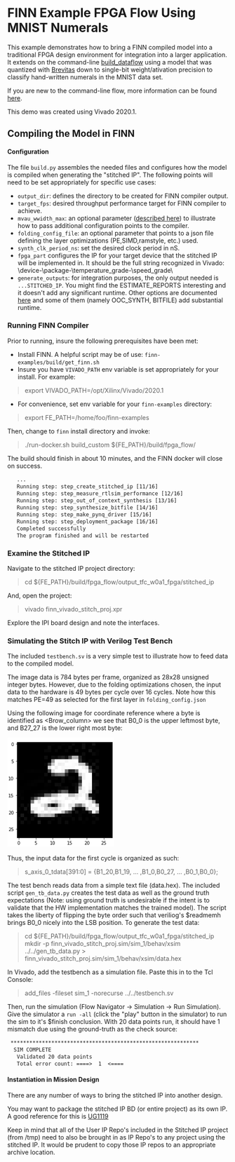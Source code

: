 # FINN Example FPGA Flow Using MNIST Numerals

This example demonstrates how to bring a FINN compiled model into a traditional FPGA design environment for integration into a larger application. It extends on the command-line [build_dataflow](https://github.com/Xilinx/finn/tree/master/src/finn/qnn-data/build_dataflow) using a model that was quantized with [Brevitas](https://github.com/Xilinx/brevitas) down to single-bit weight/ativation precision to classify hand-written numerals in the MNIST data set. 

If you are new to the command-line flow, more information can be found [here](https://finn.readthedocs.io/en/latest/command_line.html).

This demo was created using Vivado 2020.1.  

## Compiling the Model in FINN

#### Configuration
The file `build.py` assembles the needed files and configures how the model is compiled when generating the "stitched IP".  The following points will need to be set appropriately for specific use cases:
- `output_dir`: defines the directory to be created for FINN compiler output.
- `target_fps`: desired throughput performance target for FINN compiler to achieve.
- `mvau_wwidth_max`:  an optional parameter ([described here](https://finn.readthedocs.io/en/latest/source_code/finn.builder.html#finn.builder.build_dataflow_config.DataflowBuildConfig.mvau_wwidth_max)) to illustrate how to pass additional configuration points to the compiler.
- `folding_config_file`: an optional parameter that points to a json file defining the layer optimizations (PE,SIMD,ramstyle, etc.) used.  
- `synth_clk_period_ns`: set the desired clock period in nS.
- `fpga_part` configures the IP for your target device that the stitched IP will be implemented in.  It should be the full string recognized in Vivado: \device\-\package\-\temperature_grade\-\speed_grade\
- `generate_outputs`: for integration purposes, the only output needed is `...STITCHED_IP`.  You might find the ESTIMATE_REPORTS interesting and it doesn't add any significant runtime.  Other options are documented [here](https://finn.readthedocs.io/en/latest/command_line.html#generated-outputs) and some of them (namely OOC_SYNTH, BITFILE) add substantial runtime.


### Running FINN Compiler

Prior to running, insure the following prerequisites have been met:
- Install FINN.  A helpful script may be of use: `finn-examples/build/get_finn.sh` 
- Insure you have `VIVADO_PATH` env variable is set appropriately for your install.  For example:
> export VIVADO_PATH=/opt/Xilinx/Vivado/2020.1
- For convenience, set env variable for your `finn-examples` directory:
> export FE_PATH=/home/foo/finn-examples

Then, change to `finn` install directory and invoke:
> ./run-docker.sh build_custom ${FE_PATH}/build/fpga_flow/

The build should finish in about 10 minutes, and the FINN docker will close on success.

```
   ...
   Running step: step_create_stitched_ip [11/16]
   Running step: step_measure_rtlsim_performance [12/16]
   Running step: step_out_of_context_synthesis [13/16]
   Running step: step_synthesize_bitfile [14/16]
   Running step: step_make_pynq_driver [15/16]
   Running step: step_deployment_package [16/16]
   Completed successfully
   The program finished and will be restarted
```


### Examine the Stitched IP

Navigate to the stitched IP project directory:

> cd ${FE_PATH}/build/fpga_flow/output_tfc_w0a1_fpga/stitched_ip

And, open the project:

> vivado finn_vivado_stitch_proj.xpr

Explore the IPI board design and note the interfaces.  



### Simulating the Stitch IP with Verilog Test Bench

The included `testbench.sv` is a very simple test to illustrate how to feed data to the compiled model. 

The image data is 784 bytes per frame, organized as 28x28 unsigned integer bytes.  However, due to the folding optimizations chosen, the input data to the hardware is 49 bytes per cycle over 16 cycles.  Note how this matches PE=49 as selected for the first layer in `folding_config.json` 

Using the following image for coordinate reference where a byte is identified as <Brow_column> we see that B0_0 is the upper leftmost byte, and B27_27 is the lower right most byte:

![Image coordinates: 0,0 is the upper left, and 27,27 is the lower right](numeral.png)

Thus, the input data for the first cycle is organized as such:
>  s_axis_0_tdata[391:0] = {B1_20,B1_19, ...  ,B1_0,B0_27, ...  ,B0_1,B0_0};

The test bench reads data from a simple text file (data.hex).  The included script `gen_tb_data.py` creates the test data as well as the ground truth expectations (Note: using ground truth is undesirable if the intent is to validate that the HW implementation matches the trained model).  The script takes the liberty of flipping the byte order such that veriliog's $readmemh brings B0_0 nicely into the LSB position.   To generate the test data:

> cd ${FE_PATH}/build/fpga_flow/output_tfc_w0a1_fpga/stitched_ip
> mkdir -p finn_vivado_stitch_proj.sim/sim_1/behav/xsim
> ../../gen_tb_data.py > finn_vivado_stitch_proj.sim/sim_1/behav/xsim/data.hex

In Vivado, add the testbench as a simulation file. Paste this in to the Tcl Console:
> add_files -fileset sim_1 -norecurse ../../testbench.sv


Then, run the simulation (Flow Navigator -> Simulation -> Run Simulation).   Give the simulator a `run -all`  (click the "play" button in the simulator) to run the sim to it's $finish conclusion.  With 20 data points run, it should have 1 mismatch due using the ground-truth as the check source:

```
 ************************************************************ 
  SIM COMPLETE
   Validated 20 data points 
   Total error count: ====>  1  <====
```

#### Instantiation in Mission Design

There are any number of ways to bring the stitched IP into another design.  

You may want to package the stitched IP BD (or entire project) as its own IP.  A good reference for this is [UG1119](https://www.xilinx.com/support/documentation/sw_manuals/xilinx2020_1/ug1119-vivado-creating-packaging-ip-tutorial.pdf)  

Keep in mind that all of the User IP Repo's included in the Stitched IP project (from /tmp) need to also be brought in as IP Repo's to any project using the stitched IP.  It would be prudent to copy those IP repos to an appropriate archive location.



